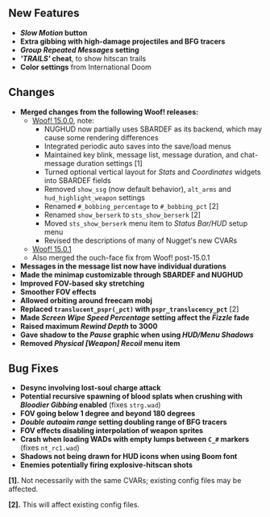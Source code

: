 ## New Features

- **_Slow Motion_ button**
- **Extra gibbing with high-damage projectiles and BFG tracers**
- **_Group Repeated Messages_ setting**
- **_'TRAILS'_ cheat**, to show hitscan trails
- **Color settings** from International Doom

## Changes

- **Merged changes from the following Woof! releases:**
  - [Woof! 15.0.0](https://github.com/fabiangreffrath/woof/releases/tag/woof_15.0.0), note:
    - NUGHUD now partially uses SBARDEF as its backend, which may cause some rendering differences
    - Integrated periodic auto saves into the save/load menus
    - Maintained key blink, message list, message duration, and chat-message duration settings [1]
    - Turned optional vertical layout for _Stats_ and _Coordinates_ widgets into SBARDEF fields
    - Removed `show_ssg` (now default behavior), `alt_arms` and `hud_highlight_weapon` settings
    - Renamed `#_bobbing_percentage` to `#_bobbing_pct` [2]
    - Renamed `show_berserk` to `sts_show_berserk` [2]
    - Moved `sts_show_berserk` menu item to _Status Bar/HUD_ setup menu
    - Revised the descriptions of many of Nugget's new CVARs
  - [Woof! 15.0.1](https://github.com/fabiangreffrath/woof/releases/tag/woof_15.0.1)
  - Also merged the ouch-face fix from Woof! post-15.0.1
- **Messages in the message list now have individual durations**
- **Made the minimap customizable through SBARDEF and NUGHUD**
- **Improved FOV-based sky stretching**
- **Smoother FOV effects**
- **Allowed orbiting around freecam mobj**
- **Replaced `translucent_pspr(_pct)` with `pspr_translucency_pct`** [2]
- **Made _Screen Wipe Speed Percentage_ setting affect the _Fizzle_ fade**
- **Raised maximum _Rewind Depth_ to 3000**
- **Gave shadow to the _Pause_ graphic when using _HUD/Menu Shadows_**
- **Removed _Physical [Weapon] Recoil_ menu item**

## Bug Fixes

- **Desync involving lost-soul charge attack**
- **Potential recursive spawning of blood splats when crushing with _Bloodier Gibbing_ enabled** (fixes `strg.wad`)
- **FOV going below 1 degree and beyond 180 degrees**
- **_Double autoaim range_ setting doubling range of BFG tracers**
- **FOV effects disabling interpolation of weapon sprites**
- **Crash when loading WADs with empty lumps between `C_#` markers** (fixes `nt_rc1.wad`)
- **Shadows not being drawn for HUD icons when using Boom font**
- **Enemies potentially firing explosive-hitscan shots**

**[1].** Not necessarily with the same CVARs; existing config files may be affected.

**[2].** This will affect existing config files.
